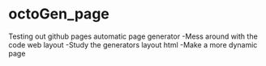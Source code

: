 # octoGen_page
Testing out github pages automatic page generator
-Mess around with the code web layout 
-Study the generators layout html
-Make a more dynamic page
